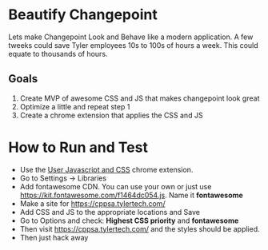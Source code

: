 # Beautify Changepoint

Lets make Changepoint Look and Behave like a modern application. A few tweeks could save Tyler employees 10s to 100s of hours a week. This could equate to thousands of hours.

## Goals

1. Create MVP of awesome CSS and JS that makes changepoint look great
1. Optimize a little and repeat step 1
1. Create a chrome extension that applies the CSS and JS


# How to Run and Test

* Use the [User Javascript and CSS](https://chrome.google.com/webstore/detail/user-javascript-and-css/nbhcbdghjpllgmfilhnhkllmkecfmpld?hl=en) chrome extension.
* Go to Settings -> Libraries
* Add fontawesome CDN. You can use your own or just use https://kit.fontawesome.com/f1464dc054.js. Name it **fontawesome**
* Make a site for https://cppsa.tylertech.com/
* Add CSS and JS to the appropriate locations and Save
* Go to Options and check: **Highest CSS priority** and **fontawesome**
* Then visit https://cppsa.tylertech.com/ and the styles should be applied.
* Then just hack away